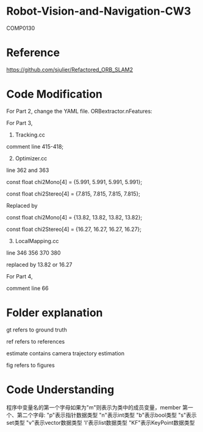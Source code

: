 # Robot-Vision-and-Navigation-CW3
COMP0130

# Reference
https://github.com/sjulier/Refactored_ORB_SLAM2

# Code Modification
For Part 2, change the YAML file. ORBextractor.nFeatures: 

For Part 3, 
1. Tracking.cc

comment line 415-418; 

2. Optimizer.cc 

line 362 and 363 

const float chi2Mono[4] = {5.991, 5.991, 5.991, 5.991};

const float chi2Stereo[4] = {7.815, 7.815, 7.815, 7.815};

Replaced by 

const float chi2Mono[4] = {13.82, 13.82, 13.82, 13.82};

const float chi2Stereo[4] = {16.27, 16.27, 16.27, 16.27};

3. LocalMapping.cc

line 346 356 370 380

replaced by 13.82 or 16.27

For Part 4,

comment line 66

# Folder explanation

gt refers to ground truth

ref refers to references

estimate contains camera trajectory estimation

fig refers to figures

# Code Understanding
程序中变量名的第一个字母如果为"m"则表示为类中的成员变量，member
第一个、第二个字母:
"p"表示指针数据类型
"n"表示int类型
"b"表示bool类型
"s"表示set类型
"v"表示vector数据类型
'l'表示list数据类型
"KF"表示KeyPoint数据类型

